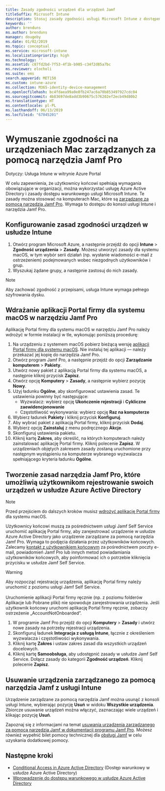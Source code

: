 ```yaml
---
title: Zasady zgodności urządzeń dla urządzeń Jamf
titleSuffix: Microsoft Intune
description: Stosuj zasady zgodności usługi Microsoft Intune z dostępem warunkowym usługi Azure Active Directory, aby pomóc zabezpieczać urządzenia zarządzane przez narzędzie Jamf.
keywords: ''
author: brenduns
ms.author: brenduns
manager: dougeby
ms.date: 01/02/2019
ms.topic: conceptual
ms.service: microsoft-intune
ms.localizationpriority: high
ms.technology: ''
ms.assetid: c87fd2bd-7f53-4f1b-b985-c34f2d85a7bc
ms.reviewer: elocholi
ms.suite: ems
search.appverid: MET150
ms.custom: intune-azure
ms.collection: M365-identity-device-management
ms.openlocfilehash: bc4fdaea99a0e8fb247ac6a70b853497927cdc04
ms.sourcegitcommit: 4b83697de8add3b90675c576202ef2ecb49d80b2
ms.translationtype: HT
ms.contentlocale: pl-PL
ms.lasthandoff: 06/13/2019
ms.locfileid: "67045201"
---
```

# <a name="enforce-compliance-on-macs-managed-with-jamf-pro"></a>Wymuszanie zgodności na urządzeniach Mac zarządzanych za pomocą narzędzia Jamf Pro

Dotyczy: Usługa Intune w witrynie Azure Portal

W celu zapewnienia, że użytkownicy końcowi spełniają wymagania obowiązujące w organizacji, można wykorzystać usługę Azure Active Directory i zasady dostępu warunkowego usługi Microsoft Intune. Te zasady można stosować na komputerach Mac, które są [zarządzane za pomocą narzędzia Jamf Pro](conditional-access-integrate-jamf.md). Wymaga to dostępu do konsol usługi Intune i narzędzia Jamf Pro.

## <a name="set-up-device-compliance-policies-in-intune"></a>Konfigurowanie zasad zgodności urządzeń w usłudze Intune

1. Otwórz program Microsoft Azure, a następnie przejdź do opcji **Intune** > **Zgodność urządzenia** > **Zasady**. Możesz utworzyć zasady dla systemu macOS, w tym wybór serii działań (np. wysłanie wiadomości e-mail z ostrzeżeniem) podejmowanych wobec niezgodnych użytkowników i grup.
2. Wyszukaj żądane grupy, a następnie zastosuj do nich zasady.

> [!Note]
> Aby zachować zgodność z przepisami, usługa Intune wymaga pełnego szyfrowania dysku.

## <a name="deploy-the-company-portal-app-for-macos-in-jamf-pro"></a>Wdrażanie aplikacji Portal firmy dla systemu macOS w narzędziu Jamf Pro

Aplikację Portal firmy dla systemu macOS w narzędziu Jamf Pro należy wdrożyć w formie instalacji w tle, wykonując poniższą procedurę:

1. Na urządzeniu z systemem macOS pobierz bieżącą wersję [aplikacji Portal firmy dla systemu macOS](https://go.microsoft.com/fwlink/?linkid=862280). Nie instaluj tej aplikacji — należy przekazać jej kopię do narzędzia Jamf Pro.
2. Otwórz program Jamf Pro, a następnie przejdź do opcji **Zarządzanie komputerem** > **Pakiety**.
3. Utwórz nowy pakiet z aplikacją Portal firmy dla systemu macOS, a następnie kliknij przycisk **Zapisz**.
4. Otwórz opcję **Komputery** > **Zasady**, a następnie wybierz pozycję **Nowy**.
5. Użyj ładunku **Ogólne**, aby skonfigurować ustawienia zasad. Te ustawienia powinny być następujące:
   - Wyzwalacz: wybierz opcję **Ukończenie rejestracji** i **Cykliczne zaewidencjonowanie**
   - Częstotliwość wykonywania: wybierz opcję **Raz na komputerze**
6. Wybierz ładunek **Pakiety** i kliknij przycisk **Konfiguruj**.
7. Aby wybrać pakiet z aplikacją Portal firmy, kliknij przycisk **Dodaj**.
8. Wybierz opcję **Zainstaluj** z menu podręcznego **Akcje**.
9. Skonfiguruj ustawienia pakietu.
10. Kliknij kartę **Zakres**, aby określić, na których komputerach należy zainstalować aplikację Portal firmy. Kliknij polecenie **Zapisz**. W urządzeniach objętych zakresem zasady zostaną uruchomione przy następnym wystąpieniu na komputerze wybranego wyzwalacza spełniającego kryteria ładunku **Ogólne**.

## <a name="create-a-policy-in-jamf-pro-to-have-users-register-their-devices-with-azure-active-directory"></a>Tworzenie zasad narzędzia Jamf Pro, które umożliwią użytkownikom rejestrowanie swoich urządzeń w usłudze Azure Active Directory

> [!NOTE]
> Przed przejściem do dalszych kroków musisz [wdrożyć aplikację Portal firmy](conditional-access-assign-jamf.md#deploy-the-company-portal-app-for-macos-in-jamf-pro) dla systemu macOS.  

Użytkownicy końcowi muszą za pośrednictwem usługi Jamf Self Service uruchomić aplikację Portal firmy, aby zarejestrować urządzenie w usłudze Azure Active Directory jako urządzenie zarządzane za pomocą narzędzia Jamf Pro. Wymaga to podjęcia działania przez użytkowników końcowych. Zalecamy [kontakt z użytkownikiem końcowym](end-user-educate.md) za pośrednictwem poczty e-mail, powiadomień Jamf Pro lub innych metod powiadamiania użytkowników końcowych, aby poinformować ich o potrzebie kliknięcia przycisku w usłudze Jamf Self Service.

> [!WARNING]
> Aby rozpocząć rejestrację urządzenia, aplikację Portal firmy należy uruchomić z poziomu usługi Jamf Self Service. <br><br>Uruchomienie aplikacji Portal firmy ręcznie (np. z poziomu folderów Aplikacje lub Pobrane pliki) nie spowoduje zarejestrowania urządzenia. Jeśli użytkownik końcowy uruchomi aplikację Portal firmy ręcznie, zobaczy ostrzeżenie „AccountNotOnboarded”.

1. W programie Jamf Pro przejdź do opcji **Komputery** > **Zasady** i utwórz nowe zasady na potrzeby rejestracji urządzenia.
2. Skonfiguruj ładunek **Integracja z usługą Intune**, łącznie z określeniem wyzwalacza i częstotliwości wykonywania.
3. Kliknij kartę **Zakres** i ustaw zakres zasad dla wszystkich urządzeń docelowych.
4. Kliknij kartę **Samoobsługa**, aby udostępnić zasady w usłudze Jamf Self Service. Dołącz zasady do kategorii **Zgodność urządzeń**. Kliknij polecenie **Zapisz**.

## <a name="removing-a-jamf-managed-device-from-intune"></a>Usuwanie urządzenia zarządzanego za pomocą narzędzia Jamf z usługi Intune

Urządzenie zarządzane za pomocą narzędzia Jamf można usunąć z konsoli usługi Intune, wybierając pozycję **Usuń** w widoku **Wszystkie urządzenia**. Zbiorcze usuwanie urządzeń można włączyć, zaznaczając wiele urządzeń i klikając pozycję **Usuń**.

Zapoznaj się z informacjami na temat [usuwania urządzenia zarządzanego za pomocą narzędzia Jamf w dokumentacji programu Jamf Pro](https://www.jamf.com/jamf-nation/articles/80/unmanaging-computers-while-preserving-their-inventory-information). Możesz również wypełnić bilet pomocy technicznej dla [obsługi Jamf](https://www.jamf.com/support/) w celu uzyskania dodatkowej pomocy. 

## <a name="next-steps"></a>Następne kroki

- [Conditional Access in Azure Active Directory](https://docs.microsoft.com/azure/active-directory/active-directory-conditional-access-azure-portal) (Dostęp warunkowy w usłudze Azure Active Directory)
- [Wprowadzenie do dostępu warunkowego w usłudze Azure Active Directory](https://docs.microsoft.com/azure/active-directory/active-directory-conditional-access-azure-portal-get-started)
